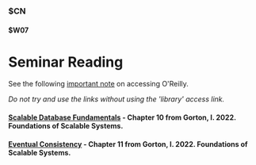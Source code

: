 ### $CN
#### $W07

# Seminar Reading


See the following [important note]($OR) on accessing O'Reilly.

*Do not try and use the links without using the 'library' access link.*

#### [Scalable Database Fundamentals](https://learning.oreilly.com/library/view/foundations-of-scalable/9781098106058/ch10.html) - Chapter 10 from Gorton, I. 2022. Foundations of Scalable Systems.

#### [Eventual Consistency](https://learning.oreilly.com/library/view/foundations-of-scalable/9781098106058/ch11.html) - Chapter 11 from Gorton, I. 2022. Foundations of Scalable Systems.
